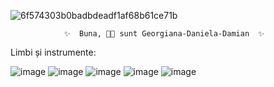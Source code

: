 ![6f574303b0badbdeadf1af68b61ce71b](https://github.com/user-attachments/assets/1fdd5ef6-5900-486c-ad9a-a8246d4c175e)

                ✨  Buna, 👋🏼 sunt Georgiana-Daniela-Damian  ✨




Limbi și instrumente:

![image](https://github.com/user-attachments/assets/af196503-606e-4bcb-99e9-202a64799b5e)
![image](https://github.com/user-attachments/assets/56b1048d-e1b6-475b-badb-ea6a7632a88d)
![image](https://github.com/user-attachments/assets/6732e07a-f7b3-4548-99f0-ff8fd77c6b83)
![image](https://github.com/user-attachments/assets/a3f4f552-d26e-456d-8dfc-31d62662603c)
![image](https://github.com/user-attachments/assets/91c169ef-812d-4cf6-93d7-d1fa2e03946c)
